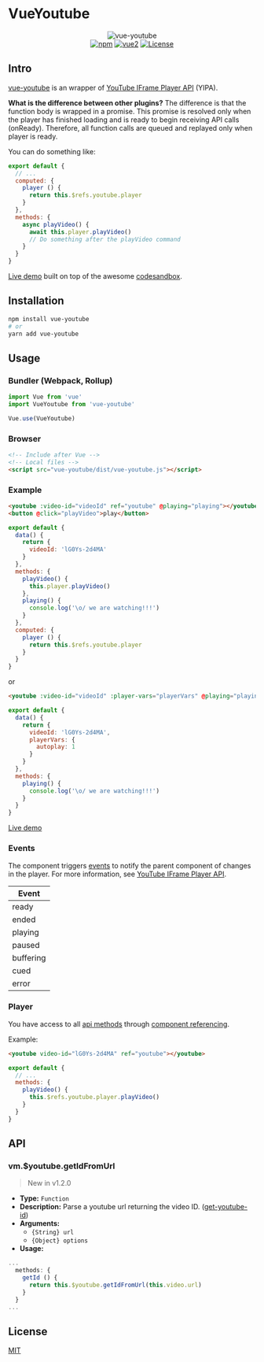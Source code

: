 # VueYoutube

<p align="center">
  <img alt="vue-youtube" src="https://raw.githubusercontent.com/anteriovieira/vue-youtube/master/media/logo.png" /> <br />
  <a href="https://www.npmjs.com/package/vue-youtube"><img src="https://camo.githubusercontent.com/404a8346e5a003dd53c51896015852e3093e10ce/68747470733a2f2f696d672e736869656c64732e696f2f6e706d2f762f7675652d796f75747562652e737667" alt="npm" data-canonical-src="https://img.shields.io/npm/v/vue-youtube.svg" style="max-width:100%;"></a> <a href="https://vuejs.org/"><img src="https://camo.githubusercontent.com/0c34e7fdf42ec7923543c5624d6b818af7377aa2/68747470733a2f2f696d672e736869656c64732e696f2f62616467652f7675652d322e782d627269676874677265656e2e737667" alt="vue2" data-canonical-src="https://img.shields.io/badge/vue-2.x-brightgreen.svg" style="max-width:100%;"></a>
  <a href="https://www.npmjs.com/package/vue-youtube"><img src="https://camo.githubusercontent.com/9a140a4c68e7c178bc660bee7675f4f25ff7ade3/68747470733a2f2f696d672e736869656c64732e696f2f6e706d2f6c2f7675652e737667" alt="License" data-canonical-src="https://img.shields.io/npm/l/vue-youtube.svg" style="max-width:100%;"></a>
</p>

## Intro

[vue-youtube](https://www.npmjs.com/package/vue-youtube) is an wrapper of [YouTube IFrame Player API](https://developers.google.com/youtube/iframe_api_reference) (YIPA).

__What is the difference between other plugins?__ The difference is that the function body is wrapped in a promise. This promise is resolved only when the player has finished loading and is ready to begin receiving API calls (onReady). Therefore, all function calls are queued and replayed only when player is ready.

You can do something like:

```js
export default {
  // ...
  computed: {
    player () {
      return this.$refs.youtube.player
    }
  },
  methods: {
    async playVideo() {
      await this.player.playVideo()
      // Do something after the playVideo command
    }
  }
}
```

[Live demo](https://codesandbox.io/s/oll3o58xvy) built on top of the awesome [codesandbox](https://codesandbox.io).

## Installation

```bash
npm install vue-youtube
# or
yarn add vue-youtube
```

## Usage

### Bundler (Webpack, Rollup)

```js
import Vue from 'vue'
import VueYoutube from 'vue-youtube'

Vue.use(VueYoutube)
```

### Browser

```html
<!-- Include after Vue -->
<!-- Local files -->
<script src="vue-youtube/dist/vue-youtube.js"></script>
```

### Example


```html
<youtube :video-id="videoId" ref="youtube" @playing="playing"></youtube>
<button @click="playVideo">play</button>
```

```js
export default {
  data() {
    return {
      videoId: 'lG0Ys-2d4MA'
    }
  },
  methods: {
    playVideo() {
      this.player.playVideo()
    },
    playing() {
      console.log('\o/ we are watching!!!')
    }
  },
  computed: {
    player () {
      return this.$refs.youtube.player
    }
  }
}
```
or 

```html
<youtube :video-id="videoId" :player-vars="playerVars" @playing="playing"></youtube>
```

```js
export default {
  data() {
    return {
      videoId: 'lG0Ys-2d4MA',
      playerVars: {
        autoplay: 1
      }
    }
  },
  methods: {
    playing() {
      console.log('\o/ we are watching!!!')
    }
  }
}
```

[Live demo](http://vue-youtube.herokuapp.com/)

### Events

The component triggers [events](https://developers.google.com/youtube/iframe_api_reference#Events) to notify the parent component of changes in the player. For more information, see [YouTube IFrame Player API](https://developers.google.com/youtube/iframe_api_reference#Events).

Event     |
----------|
ready     |
ended     |
playing   |
paused    |
buffering |
cued      |
error     |

### Player

You have access to all [api methods](https://developers.google.com/youtube/iframe_api_reference#Functions) through [component referencing](https://vuejs.org/v2/api/#ref).

Example:

```html
<youtube video-id="lG0Ys-2d4MA" ref="youtube"></youtube>
```

```js
export default {
  // ...
  methods: {
    playVideo() {
      this.$refs.youtube.player.playVideo()
    }
  }
}
```

## API

### vm.$youtube.getIdFromUrl

> New in v1.2.0

- **Type:** `Function`
- **Description:** Parse a youtube url returning the video ID. ([get-youtube-id](https://github.com/jmorrell/get-youtube-id))
- **Arguments:**
  - `{String} url`
  - `{Object} options`
- **Usage:**
```js
...
  methods: {
    getId () {
      return this.$youtube.getIdFromUrl(this.video.url)
    }
  }
...
```

## License

[MIT](http://opensource.org/licenses/MIT)
